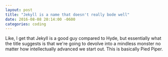 ```yaml
---
layout: post
title: "Jekyll is a name that doesn't really bode well"
date: 2016-08-08 20:14:00 -0600
categories: coding
---
```


Like, I get that Jekyll is a good guy compared to Hyde, but essentially what the title suggests is that we're going to devolve into a mindless monster no matter how intellectually advanced we start out.
This is basically Pied Piper.
